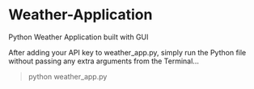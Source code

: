 # Weather-Application
Python Weather Application built with GUI

After adding your API key to weather_app.py, simply run the Python file without passing any extra arguments
from the Terminal...
> python weather_app.py
